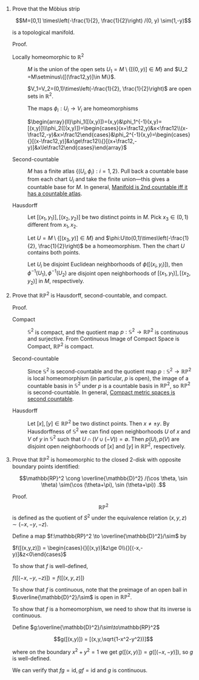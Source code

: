 <ol>
<li>Prove that the Möbius strip

$$M=[0,1] \times\left(-\frac{1}{2}, \frac{1}{2}\right) /(0, y) \sim(1,-y)$$

is a topological manifold.

Proof.
<dl>
<dt>

Locally homeomorphic to $\mathbb{R}^2$
</dt>
<dd>

$M$ is the union of the open sets $`U_1=M\setminus\{[(0,y)]\in M\}`$ and $`U_2 =M\setminus\{[(\frac12,y)]\in M\}`$.

$V_1=V_2=(0,1)\times\left(-\frac{1}{2}, \frac{1}{2}\right)$ are open sets in $\mathbb{R}^2$.

The maps $\phi_i:U_i\to V_i$ are homeomorphisms

$`\begin{array}{ll}\phi_1([(x,y)])=(x,y)&\phi_1^{-1}(x,y)=[(x,y)]\\\phi_2([(x,y)])=\begin{cases}(x+\frac12,y)&x<\frac12\\(x-\frac12,-y)&x>\frac12\end{cases}&\phi_2^{-1}(x,y)=\begin{cases}{}[(x-\frac12,y)]&x\ge\frac12\\{}[(x+\frac12,-y)]&x\le\frac12\end{cases}\end{array}`$
</dd>
<dt>Second-countable</dt>
<dd>

$M$ has a finite atlas $`\{(U_i,\phi_i):i=1,2\}`$. Pull back a countable base from each chart $U_i$ and take the finite union—this gives a countable base for $M$.
In general, [Manifold is 2nd countable iff it has a countable atlas](https://math.stackexchange.com/q/653183).
</dd>
<dt>Hausdorff</dt>
<dd>

Let $[(x_1,y_1)],[(x_2,y_2)]$ be two distinct points in $M$. Pick $x_3\in(0,1)$ different from $x_1,x_2$.

Let $`U=M\setminus\{[(x_3,y)]\in M\}`$ and $\phi:U\to(0,1)\times\left(-\frac{1}{2}, \frac{1}{2}\right)$ be a homeomorphism. Then the chart $U$ contains both points.

Let $U_i$ be disjoint Euclidean neighborhoods of $\phi([(x_i,y_i)])$, then $\phi^{-1}(U_1),\phi^{-1}(U_2)$ are disjoint open neighborhoods of $[(x_1,y_1)],[(x_2,y_2)]$ in $M$, respectively.
</dd>
</dl>
<li>

Prove that $\mathbb{RP}^2$ is Hausdorff, second-countable, and compact.

Proof.
<dl>
<dt>Compact</dt>
<dd>

$\mathbb{S}^2$ is compact, and the quotient map $p: \mathbb{S}^2 \to \mathbb{RP}^2$ is continuous and surjective. From Continuous Image of Compact Space is Compact, $\mathbb{RP}^2$ is compact.
</dd>
<dt>Second-countable</dt><dd>

Since $\mathbb{S}^2$ is second-countable and the quotient map $p: \mathbb{S}^2 \to \mathbb{RP}^2$ is local homeomorphism (in particular, $p$ is open), the image of a countable basis in $\mathbb{S}^2$ under $p$ is a countable basis in $\mathbb{RP}^2$, so $\mathbb{RP}^2$ is second-countable. In general, [Compact metric spaces is second countable](https://math.stackexchange.com/questions/573787).
</dt>
<dt>Hausdorff</dt><dd>

Let $[x],[y] \in \mathbb{RP}^2$ be two distinct points. Then $x \neq \pm y$. By Hausdorffness of $\mathbb{S}^2$ we can find open neighborhoods $U$ of $x$ and $V$ of $y$ in $\mathbb{S}^2$ such that $U \cap(V\cup(-V)) = \emptyset$. Then $p(U),p(V)$ are disjoint open neighborhoods of $[x]$ and $[y]$ in $\mathbb{RP}^2$, respectively.
</dd>
</dl>

<li>

Prove that $\mathbb{RP}^2$ is homeomorphic to the closed 2-disk with opposite boundary points identified:

$$\mathbb{RP}^2 \cong \overline{\mathbb{D}^2} /(\cos \theta, \sin \theta) \sim(\cos (\theta+\pi), \sin (\theta+\pi)) .$$

Proof.
$$\mathbb{RP}^2$$ is defined as the quotient of $S^2$ under the equivalence relation $(x,y,z)\sim(-x,-y,-z)$.

Define a map $f:\mathbb{RP}^2 \to \overline{\mathbb{D}^2}/\sim$ by

$`f([(x,y,z)]) = \begin{cases}{}[(x,y)]&z\ge 0\\{}[(-x,-y)]&z<0\end{cases}`$

To show that $f$ is well-defined,

$`f([(-x,-y,-z)]) = f([(x,y,z)])`$

To show that $f$ is continuous, note that the preimage of an open ball in $\overline{\mathbb{D}^2}/\sim$ is open in $\mathbb{RP}^2$.

To show that $f$ is a homeomorphism, we need to show that its inverse is continuous.

Define $g:\overline{\mathbb{D}^2}/\sim\to\mathbb{RP}^2$

$$g([(x,y)]) = [(x,y,\sqrt{1-x^2-y^2})]$$

where on the boundary $x^2+y^2=1$ we get $g([(x,y)])=g([(-x,-y)])$, so $g$ is well-defined.

We can verify that $fg=\text{id},gf=\text{id}$ and $g$ is continuous.
